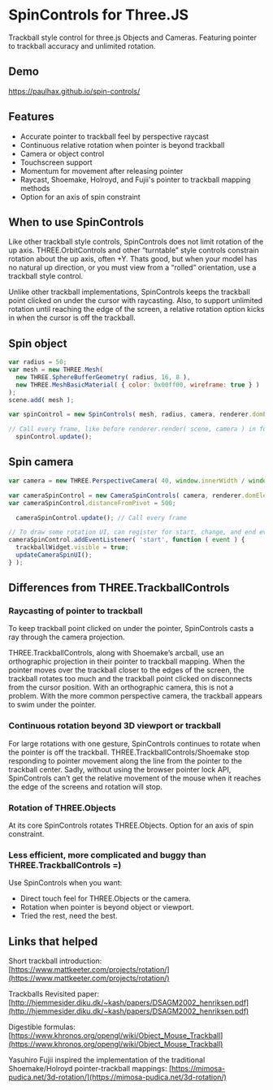 # SpinControls for Three.JS

Trackball style control for three.js Objects and Cameras. Featuring pointer to trackball accuracy and unlimited rotation. 


## Demo

https://paulhax.github.io/spin-controls/


## Features

- Accurate pointer to trackball feel by perspective raycast
- Continuous relative rotation when pointer is beyond trackball
- Camera or object control
- Touchscreen support
- Momentum for movement after releasing pointer
- Raycast, Shoemake, Holroyd, and Fujii's pointer to trackball mapping methods
- Option for an axis of spin constraint


## When to use SpinControls

Like other trackball style controls, SpinControls does not limit rotation of the up axis.  THREE.OrbitControls and other “turntable” style controls constrain rotation about the up axis, often +Y.  Thats good, but when your model has no natural up direction, or you must view from a “rolled” orientation, use a trackball style control.

Unlike other trackball implementations, SpinControls keeps the trackball point clicked on under the cursor with raycasting.  Also, to support unlimited rotation until reaching the edge of the screen, a relative rotation option kicks in when the cursor is off the trackball.


## Spin object
```javascript
var radius = 50;
var mesh = new THREE.Mesh(
  new THREE.SphereBufferGeometry( radius, 16, 8 ),
  new THREE.MeshBasicMaterial( { color: 0x00ff00, wireframe: true } )
);
scene.add( mesh );

var spinControl = new SpinControls( mesh, radius, camera, renderer.domElement );  

// Call every frame, like before renderer.render( scene, camera ) in function animate()
  spinControl.update();
```


## Spin camera
```javascript
var camera = new THREE.PerspectiveCamera( 40, window.innerWidth / window.innerHeight, 1, 10000 );

var cameraSpinControl = new CameraSpinControls( camera, renderer.domElement );
var cameraSpinControl.distanceFromPivot = 500;

  cameraSpinControl.update(); // Call every frame

// To draw some rotation UI, can register for start, change, and end events
cameraSpinControl.addEventListener( 'start', function ( event ) {
  trackballWidget.visible = true;
  updateCameraSpinUI();
} );
```


## Differences from THREE.TrackballControls


### Raycasting of pointer to trackball

To keep trackball point clicked on under the pointer, SpinControls casts a ray through the camera projection.

THREE.TrackballControls, along with Shoemake’s arcball, use an orthographic projection in their pointer to trackball mapping.  When the pointer moves over the trackball closer to the edges of the screen, the trackball rotates too much and the trackball point clicked on disconnects from the cursor position.  With an orthographic camera, this is not a problem.   With the more common perspective camera, the trackball appears to swim under the pointer.  


### Continuous rotation beyond 3D viewport or trackball

For large rotations with one gesture, SpinControls continues to rotate when the pointer is off the trackball.  THREE.TrackballControls/Shoemake stop responding to pointer movement along the line from the pointer to the trackball center.  Sadly, without using the browser pointer lock API, SpinControls can’t get the relative movement of the mouse when it reaches the edge of the screens and rotation will stop.


### Rotation of THREE.Objects

At its core SpinControls rotates THREE.Objects.  Option for an axis of spin constraint.


### Less efficient, more complicated and buggy than THREE.TrackballControls =)

Use SpinControls when you want:

*   Direct touch feel for THREE.Objects or the camera.
*   Rotation when pointer is beyond object or viewport.
*   Tried the rest, need the best.


## Links that helped

Short trackball introduction: [https://www.mattkeeter.com/projects/rotation/](https://www.mattkeeter.com/projects/rotation/)

Trackballs Revisited paper: [http://hjemmesider.diku.dk/~kash/papers/DSAGM2002_henriksen.pdf](http://hjemmesider.diku.dk/~kash/papers/DSAGM2002_henriksen.pdf)

Digestible formulas: [https://www.khronos.org/opengl/wiki/Object_Mouse_Trackball](https://www.khronos.org/opengl/wiki/Object_Mouse_Trackball)

Yasuhiro Fujii inspired the implementation of the traditional Shoemake/Holroyd pointer-trackball mappings: [https://mimosa-pudica.net/3d-rotation/](https://mimosa-pudica.net/3d-rotation/)

